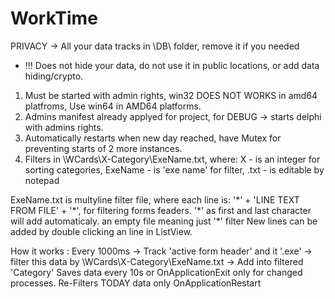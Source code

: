 # WorkTime
PRIVACY -> All your data tracks in \DB\ folder, remove it if you needed
 - !!! Does not hide your data, do not use it in public locations, or add data hiding/crypto.

1. Must be started with admin rights, win32 DOES NOT WORKS in amd64 platfroms, Use win64 in AMD64 platforms.
2. Admins manifest already applyed for project, for DEBUG -> starts delphi with admins rights.
3. Automatically restarts when new day reached, have Mutex for preventing starts of 2 more instances.
4. Filters in \WCards\X-Category\ExeName.txt, where:
X - is an integer for sorting categories, 
ExeName - is 'exe name' for filter, .txt - is editable by notepad

ExeName.txt is multyline filter file, where each line is:
'\*' + 'LINE TEXT FROM FILE' + '\*', for filtering forms feaders. '\*' as first and last character will add automaticaly.
an empty file meaning just '\*' filter
New lines can be added by double clicking an line in ListView.


How it works : 
Every 1000ms -> Track 'active form header' and it '.exe' -> filter this data by \WCards\X-Category\ExeName.txt -> Add into filtered 'Category'
Saves data every 10s or OnApplicationExit only for changed processes.
Re-Filters TODAY data only OnApplicationRestart
